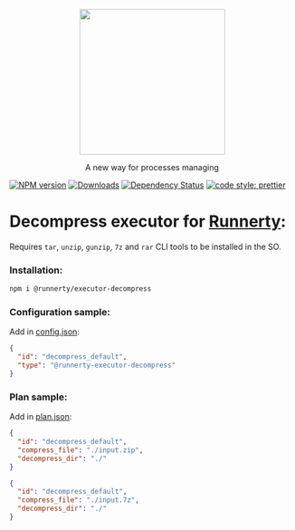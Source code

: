 <p align="center">
  <a href="http://runnerty.io">
    <img height="257" src="https://runnerty.io/assets/header/logo-stroked.png">
  </a>
  <p align="center">A new way for processes managing</p>
</p>

[![NPM version][npm-image]][npm-url] [![Downloads][downloads-image]][npm-url] [![Dependency Status][david-badge]][david-badge-url]
<a href="#badge">
  <img alt="code style: prettier" src="https://img.shields.io/badge/code_style-prettier-ff69b4.svg">
</a>

# Decompress executor for [Runnerty]:
Requires `tar`, `unzip`, `gunzip`, `7z` and `rar` CLI tools to be installed in the SO.

### Installation:
```bash
npm i @runnerty/executor-decompress
```

### Configuration sample:
Add in [config.json]:
```json
{
  "id": "decompress_default",
  "type": "@runnerty-executor-decompress"
}
```

### Plan sample:
Add in [plan.json]:
```json
{
  "id": "decompress_default",
  "compress_file": "./input.zip",
  "decompress_dir": "./"
}
```

```json
{
  "id": "decompress_default",
  "compress_file": "./input.7z",
  "decompress_dir": "./"
}
```

[Runnerty]: http://www.runnerty.io
[downloads-image]: https://img.shields.io/npm/dm/@runnerty/executor-decompress.svg
[npm-url]: https://www.npmjs.com/package/@runnerty/executor-decompress
[npm-image]: https://img.shields.io/npm/v/@runnerty/executor-decompress.svg
[david-badge]: https://david-dm.org/runnerty/executor-decompress.svg
[david-badge-url]: https://david-dm.org/runnerty/executor-decompress
[config.json]: http://docs.runnerty.io/config/
[plan.json]: http://docs.runnerty.io/plan/